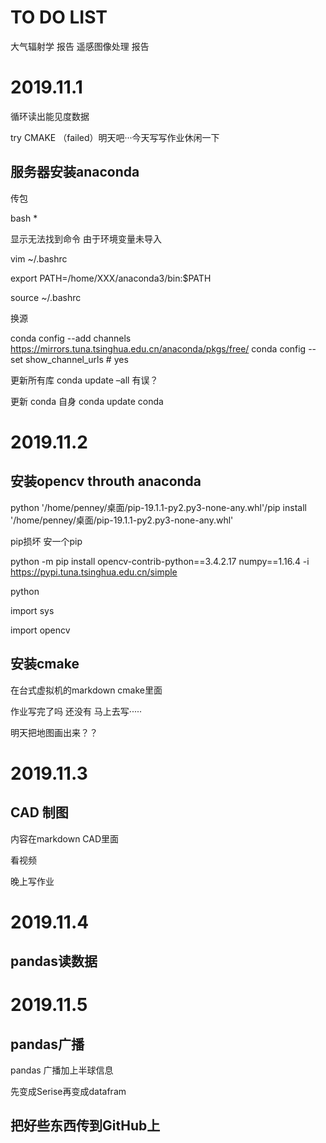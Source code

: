 # TO DO LIST
大气辐射学 报告
遥感图像处理 报告

# 2019.11.1

循环读出能见度数据

try CMAKE （failed）明天吧···今天写写作业休闲一下

## 服务器安装anaconda

传包

bash * 

显示无法找到命令 由于环境变量未导入

vim ~/.bashrc

export PATH=/home/XXX/anaconda3/bin:$PATH

source ~/.bashrc

换源

conda config --add channels https://mirrors.tuna.tsinghua.edu.cn/anaconda/pkgs/free/
 conda config --set show_channel_urls # yes

更新所有库
 conda update –all  有误？

更新 conda 自身
 conda update conda

# 2019.11.2 

## 安装opencv throuth anaconda

python '/home/penney/桌面/pip-19.1.1-py2.py3-none-any.whl'/pip install '/home/penney/桌面/pip-19.1.1-py2.py3-none-any.whl' 

pip损坏 安一个pip


python -m pip install opencv-contrib-python==3.4.2.17 numpy==1.16.4 -i https://pypi.tuna.tsinghua.edu.cn/simple

python

import sys

import opencv

## 安装cmake 

在台式虚拟机的markdown cmake里面

作业写完了吗 还没有 马上去写·····

明天把地图画出来？？

# 2019.11.3

## CAD 制图 

内容在markdown CAD里面

看视频

晚上写作业

# 2019.11.4

## pandas读数据

# 2019.11.5

## pandas广播

pandas 广播加上半球信息

先变成Serise再变成datafram
## 把好些东西传到GitHub上
